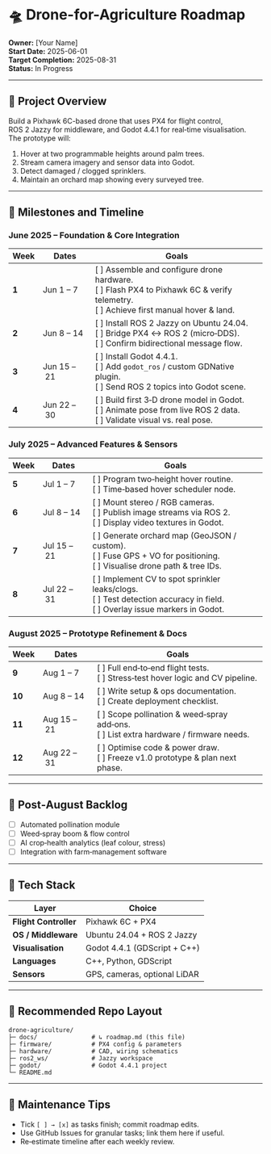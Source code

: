 # 🛸 Drone-for-Agriculture Roadmap

**Owner:** [Your Name]  
**Start Date:** 2025-06-01  
**Target Completion:** 2025-08-31  
**Status:** In Progress

---

## 📌 Project Overview
Build a Pixhawk 6C-based drone that uses PX4 for flight control, ROS 2 Jazzy for middleware, and Godot 4.4.1 for real‑time visualisation.  
The prototype will:  
1. Hover at two programmable heights around palm trees.  
2. Stream camera imagery and sensor data into Godot.  
3. Detect damaged / clogged sprinklers.  
4. Maintain an orchard map showing every surveyed tree.

---

## 📅 Milestones and Timeline

### June 2025 – Foundation & Core Integration

| Week | Dates        | Goals |
|------|--------------|-------|
| **1** | Jun 1 – 7   | [ ] Assemble and configure drone hardware.<br>[ ] Flash PX4 to Pixhawk 6C & verify telemetry.<br>[ ] Achieve first manual hover & land. |
| **2** | Jun 8 – 14  | [ ] Install ROS 2 Jazzy on Ubuntu 24.04.<br>[ ] Bridge PX4 ↔ ROS 2 (micro‑DDS).<br>[ ] Confirm bidirectional message flow. |
| **3** | Jun 15 – 21 | [ ] Install Godot 4.4.1.<br>[ ] Add `godot_ros` / custom GDNative plugin.<br>[ ] Send ROS 2 topics into Godot scene. |
| **4** | Jun 22 – 30 | [ ] Build first 3‑D drone model in Godot.<br>[ ] Animate pose from live ROS 2 data.<br>[ ] Validate visual vs. real pose. |

### July 2025 – Advanced Features & Sensors

| Week | Dates        | Goals |
|------|--------------|-------|
| **5** | Jul 1 – 7   | [ ] Program two‑height hover routine.<br>[ ] Time‑based hover scheduler node. |
| **6** | Jul 8 – 14  | [ ] Mount stereo / RGB cameras.<br>[ ] Publish image streams via ROS 2.<br>[ ] Display video textures in Godot. |
| **7** | Jul 15 – 21 | [ ] Generate orchard map (GeoJSON / custom).<br>[ ] Fuse GPS + VO for positioning.<br>[ ] Visualise drone path & tree IDs. |
| **8** | Jul 22 – 31 | [ ] Implement CV to spot sprinkler leaks/clogs.<br>[ ] Test detection accuracy in field.<br>[ ] Overlay issue markers in Godot. |

### August 2025 – Prototype Refinement & Docs

| Week | Dates        | Goals |
|------|--------------|-------|
| **9** | Aug 1 – 7   | [ ] Full end‑to‑end flight tests.<br>[ ] Stress‑test hover logic and CV pipeline. |
| **10**| Aug 8 – 14  | [ ] Write setup & ops documentation.<br>[ ] Create deployment checklist. |
| **11**| Aug 15 – 21 | [ ] Scope pollination & weed‑spray add‑ons.<br>[ ] List extra hardware / firmware needs. |
| **12**| Aug 22 – 31 | [ ] Optimise code & power draw.<br>[ ] Freeze v1.0 prototype & plan next phase. |

---

## 🚧 Post‑August Backlog
- [ ] Automated pollination module  
- [ ] Weed‑spray boom & flow control  
- [ ] AI crop‑health analytics (leaf colour, stress)  
- [ ] Integration with farm‑management software  

---

## 🔧 Tech Stack

| Layer                | Choice                     |
|----------------------|----------------------------|
| **Flight Controller**| Pixhawk 6C + PX4           |
| **OS / Middleware**  | Ubuntu 24.04 + ROS 2 Jazzy |
| **Visualisation**    | Godot 4.4.1 (GDScript + C++)|
| **Languages**        | C++, Python, GDScript      |
| **Sensors**          | GPS, cameras, optional LiDAR|

---

## 📂 Recommended Repo Layout
```
drone-agriculture/
├─ docs/               # ↳ roadmap.md (this file)
├─ firmware/           # PX4 config & parameters
├─ hardware/           # CAD, wiring schematics
├─ ros2_ws/            # Jazzy workspace
├─ godot/              # Godot 4.4.1 project
└─ README.md
```

---

## 📝 Maintenance Tips
- Tick `[ ] → [x]` as tasks finish; commit roadmap edits.  
- Use GitHub Issues for granular tasks; link them here if useful.  
- Re‑estimate timeline after each weekly review.
